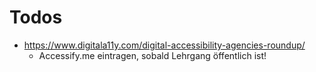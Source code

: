 # Todos

- https://www.digitala11y.com/digital-accessibility-agencies-roundup/
  - Accessify.me eintragen, sobald Lehrgang öffentlich ist!